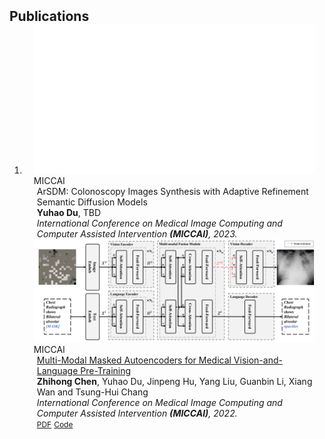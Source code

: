 <h2 id="publications" style="margin: 2px 0px -15px;">Publications</h2>

<div class="publications">
<ol class="bibliography">

<li>

<div class="pub-row">

  <div class="col-sm-3 abbr" style="position: relative;padding-right: 15px;padding-left: 15px;">
    <img src="assets/img/teaser_null.png" class="teaser img-fluid z-depth-1">
    <abbr class="badge">MICCAI</abbr>
  </div>

  <div class="col-sm-9" style="position: relative;padding-right: 15px;padding-left: 20px;">
    <div class="title"><a>ArSDM: Colonoscopy Images Synthesis with Adaptive Refinement Semantic Diffusion Models</a></div>
    <div class="author"><strong>Yuhao Du</strong>, TBD</div>
    <div class="periodical"><em>International Conference on Medical Image Computing and Computer Assisted Intervention <strong>(MICCAI)</strong>, 2023.</em></div>
    <div class="links">
      <!-- <a href="https://arxiv.org/pdf/2209.07098.pdf" class="btn btn-sm z-depth-0" role="button" target="_blank" style="font-size:12px;">PDF</a> -->
      <!-- <a href="https://github.com/zhjohnchan/M3AE" class="btn btn-sm z-depth-0" role="button" target="_blank" style="font-size:12px;">Code</a> -->
      <!-- <a href="https://github.com/zhjohnchan/M3AE" class="btn btn-sm z-depth-0" role="button" target="_blank" style="font-size:12px;">Project Page</a> -->
      <!-- <a href="https://dblp.uni-trier.de/rec/conf/cvpr/LiuSLSS20.html?view=bibtex" class="btn btn-sm z-depth-0" role="button" target="_blank" style="font-size:12px;">BibTex</a> -->
      <!-- <strong><i style="color:#e74d3c">Oral Presentation</i></strong> -->
    </div>
  </div>
</div>

<div class="pub-row">

  <div class="col-sm-3 abbr" style="position: relative;padding-right: 15px;padding-left: 15px;">
    <img src="assets/img/M3AE.png" class="teaser img-fluid z-depth-1">
    <abbr class="badge">MICCAI</abbr>
  </div>

  <div class="col-sm-9" style="position: relative;padding-right: 15px;padding-left: 20px;">
    <div class="title"><a href="https://arxiv.org/pdf/2209.07098.pdf">Multi-Modal Masked Autoencoders for Medical Vision-and-Language Pre-Training</a></div>
    <div class="author"><strong>Zhihong Chen</strong>, Yuhao Du, Jinpeng Hu, Yang Liu, Guanbin Li, Xiang Wan and Tsung-Hui Chang</div>
    <div class="periodical"><em>International Conference on Medical Image Computing and Computer Assisted Intervention <strong>(MICCAI)</strong>, 2022.</em></div>
    <div class="links">
      <a href="https://arxiv.org/pdf/2209.07098.pdf" class="btn btn-sm z-depth-0" role="button" target="_blank" style="font-size:12px;">PDF</a>
      <a href="https://github.com/zhjohnchan/M3AE" class="btn btn-sm z-depth-0" role="button" target="_blank" style="font-size:12px;">Code</a>
      <!-- <a href="https://github.com/zhjohnchan/M3AE" class="btn btn-sm z-depth-0" role="button" target="_blank" style="font-size:12px;">Project Page</a> -->
      <!-- <a href="https://dblp.uni-trier.de/rec/conf/cvpr/LiuSLSS20.html?view=bibtex" class="btn btn-sm z-depth-0" role="button" target="_blank" style="font-size:12px;">BibTex</a> -->
      <!-- <strong><i style="color:#e74d3c">Oral Presentation</i></strong> -->
    </div>
  </div>
</div>
</li>
  
<br>

</ol>
</div>

